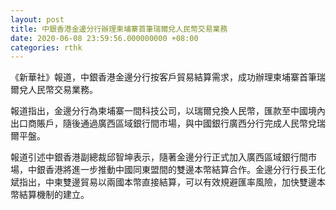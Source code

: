 ```yaml
---
layout: post
title: 中銀香港金邊分行辦理柬埔寨首筆瑞爾兌人民幣交易業務
date: 2020-06-08 23:59:56.000000000 +08:00
categories: rthk
---
```


《新華社》報道，中銀香港金邊分行按客戶貿易結算需求，成功辦理柬埔寨首筆瑞爾兌人民幣交易業務。

報道指出，金邊分行為柬埔寨一間科技公司，以瑞爾兌換人民幣，匯款至中國境內出口商賬戶，隨後通過廣西區域銀行間市場，與中國銀行廣西分行完成人民幣兌瑞爾平盤。

報道引述中銀香港副總裁邱智坤表示，隨著金邊分行正式加入廣西區域銀行間市場，中銀香港將進一步推動中國同東盟間的雙邊本幣結算合作。金邊分行行長王化斌指出，中柬雙邊貿易以兩國本幣直接結算，可以有效規避匯率風險，加快雙邊本幣結算機制的建立。
